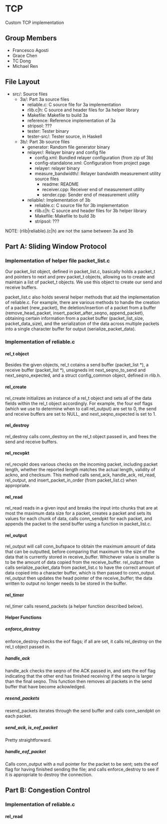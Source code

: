# TCP
Custom TCP implementation

## Group Members
- Francesco Agosti
- Grace Chen
- TC Dong
- Michael Ren

## File Layout
- src/: Source files
  - 3a/: Part 3a source files
    - reliable.c: C source file for 3a implementation
    - rlib.c|h: C source and header files for 3a helper library
    - Makefile: Makefile to build 3a
    - reference: Reference implementation of 3a
    - stripsol: ???
    - tester: Tester binary
    - tester-src/: Tester source, in Haskell
  - 3b/: Part 3b source files
    - generator: Random file generator binary
    - relayer/: Relayer binary and config file
      - config.xml: Bundled relayer configuration (from zip of 3b)
      - config-standalone.xml: Configuration from project page
      - relayer: relayer binary
      - measure_bandwidth/: Relayer bandwidth measurement utility source files
        - readme: README
        - receiver.cpp: Receiver end of measurement utility
        - sender.cpp: Sender end of measurement utility
    - reliable/: Implementation of 3b
      - reliable.c: C source file for 3b implementation
      - rlib.c|h: C source and header files for 3b helper library
      - Makefile: Makefile to build 3b
      - stripsol: ???

NOTE: (rlib|reliable).(c|h) are not the same between 3a and 3b

## Part A: Sliding Window Protocol
### Implementation of helper file packet_list.c
Our packet\_list object, defined in packet\_list.c, basically holds a packet\_t and pointers to next and prev packet\_t objects, allowing us to create and maintain a list of packet\_t objects. We use this object to create our send and receive buffers.

packet\_list.c also holds several helper methods that aid the implementation of reliable.c. For example, there are various methods to handle the creation of a packet (new\_packet), the deletion/insertion of a packet from a buffer (remove\_head\_packet, insert\_packet\_after\_seqno, append\_packet), obtaining certain information from a packet buffer (packet\_list\_size, packet\_data\_size), and the serialization of the data across multiple packets into a single character buffer for output (serialize\_packet\_data).
### Implementation of reliable.c
#### rel_t object 
Besides the given objects, rel\_t cotains a send buffer (packet\_list *), a receive buffer (packet\_list *), unsigneds int next\_seqno\_to\_send and next\_seqno\_expected, and a struct config\_common object, defined in rlib.h.
#### rel_create 
rel\_create initializes an instance of a rel\_t object and sets all of the data fields within the rel\_t object accordingly. For example, the four eof flags (which we use to determine when to call rel\_output) are set to 0, the send and receive buffers are set to NULL, and next\_seqno\_expected is set to 1.
#### rel_destroy
rel\_destroy calls conn\_destroy on the rel\_t object passed in, and frees the send and receive buffers.
#### rel_recvpkt
rel\_recvpkt does various checks on the incoming packet, including packet length, whether the reported length matches the actual length, validity of ackno, and checksum. This method calls send\_ack, handle\_ack, rel\_read, rel\_output, and insert\_packet\_in\_order (from packet\_list.c) when appropriate. 
#### rel_read
rel\_read reads in a given input and breaks the input into chunks that are at most the maximum data size for a packet, creates a packet and sets its values for each chunk of data, calls conn\_sendpkt for each packet, and appends the packet to the send buffer using a function in packet\_list.c.
#### rel_output
rel\_output will call conn\_bufspace to obtain the maximum amount of data that can be outputted, before comparing that maximum to the size of the data that is currently stored in receive\_buffer. Whichever value is smaller is to be the amount of data copied from the receive\_buffer. rel\_output then calls serialize\_packet\_data from packet\_list.c to have the correct amount of data copied into a character buffer, which is then passed to conn\_output. rel\_output then updates the head pointer of the receive\_buffer; the data written to output no longer needs to be stored in the buffer.
#### rel_timer
rel\_timer calls resend\_packets (a helper function described below).
#### Helper Functions
##### enforce_destroy
enforce\_destroy checks the eof flags; if all are set, it calls rel\_destroy on the rel_t object passed in.
##### handle_ack
handle\_ack checks the seqno of the ACK passed in, and sets the eof flag indicating that the other end has finished receiving if the seqno is larger than the final seqno. This function then removes all packets in the send buffer that have become ackowledged.
##### resend_packets
resend\_packets iterates through the send buffer and calls conn\_sendpkt on each packet.
##### send_ack, is_eof_packet
Pretty straightforward.
##### handle_eof_packet
Calls conn\_output with a null pointer for the packet to be sent; sets the eof flag for having finished sending the file; and calls enforce\_destroy to see if it is appropriate to destroy the connection.
## Part B: Congestion Control
### Implementation of reliable.c
#### rel_read

